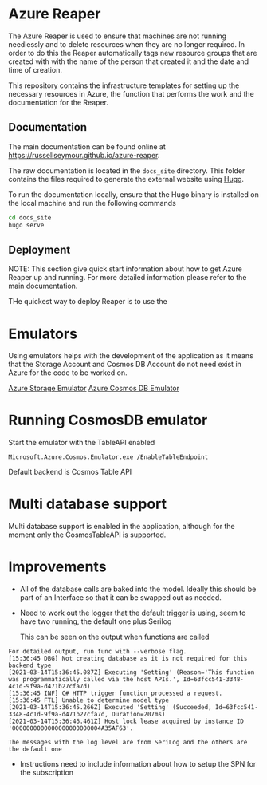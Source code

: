 
# Azure Reaper

The Azure Reaper is used to ensure that machines are not running needlessly and to delete resources when they are no longer required. In order to do this the Reaper automatically tags new resource groups that are created with with the name of the person that created it and the date and time of creation.

This repository contains the infrastructure templates for setting up the necessary resources in Azure, the function that performs the work and the documentation for the Reaper.

## Documentation

The main documentation can be found online at https://russellseymour.github.io/azure-reaper.

The raw documentation is located in the `docs_site` directory. This folder contains the files required to generate the external website using [Hugo](https://gohugo.io).

To run the documentation locally, ensure that the Hugo binary is installed on the local machine and run the following commands

```bash
cd docs_site
hugo serve
```

## Deployment

NOTE: This section give quick start information about how to get Azure Reaper up and running. For more detailed information please refer to the main documentation.

THe quickest way to deploy Reaper is to use the 

# Emulators

Using emulators helps with the development of the application as it means that the Storage Account and Cosmos DB Account do not need exist in Azure for the code to be worked on.

[Azure Storage Emulator](https://docs.microsoft.com/en-us/azure/storage/common/storage-use-emulator)
[Azure Cosmos DB Emulator](https://docs.microsoft.com/en-us/azure/cosmos-db/local-emulator)

# Running CosmosDB emulator

Start the emulator with the TableAPI enabled

```
Microsoft.Azure.Cosmos.Emulator.exe /EnableTableEndpoint
```

Default backend is Cosmos Table API

# Multi database support

Multi database support is enabled in the application, although for the moment only the CosmosTableAPI is supported.

# Improvements

- All of the database calls are baked into the model. Ideally this should be part of an Interface so that it can be swapped out as needed.

- Need to work out the logger that the default trigger is using, seem to have two running, the default one plus Serilog

    This can be seen on the output when functions are called

```
For detailed output, run func with --verbose flag.
[15:36:45 DBG] Not creating database as it is not required for this backend type
[2021-03-14T15:36:45.087Z] Executing 'Setting' (Reason='This function was programmatically called via the host APIs.', Id=63fcc541-3348-4c1d-9f9a-d471b27cfa7d)
[15:36:45 INF] C# HTTP trigger function processed a request.
[15:36:45 FTL] Unable to determine model type
[2021-03-14T15:36:45.266Z] Executed 'Setting' (Succeeded, Id=63fcc541-3348-4c1d-9f9a-d471b27cfa7d, Duration=207ms)
[2021-03-14T15:36:46.461Z] Host lock lease acquired by instance ID '0000000000000000000000004A35AF63'.
```

    The messages with the log level are from SeriLog and the others are the default one

- Instructions need to include information about how to setup the SPN for the subscription